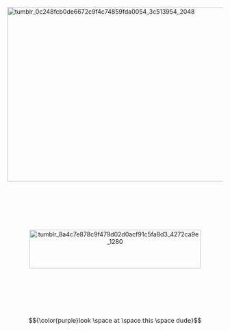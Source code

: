 <img width="2048" height="407" alt="tumblr_0c248fcb0de6672c9f4c74859fda0054_3c513954_2048" src="https://github.com/user-attachments/assets/99a03163-3634-478d-b3ce-66d1e81a33a7" />

　<p align="center"> 



　　<p align="center"><img width="400" height="90" alt="tumblr_8a4c7e878c9f479d02d0acf91c5fa8d3_4272ca9e_1280" src="https://github.com/user-attachments/assets/696fd9c1-af78-45e8-9139-e1e710593480" />

　<p align="center">  

　<p align="center">$${\color{purple}𝗅𝗈𝗈𝗄 \space 𝖺𝗍 \space 𝗍𝗁𝗂𝗌 \space 𝖽𝗎𝖽𝖾}$$



